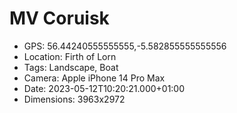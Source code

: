 # MV Coruisk

- GPS: 56.44240555555555,-5.582855555555556
- Location: Firth of Lorn
- Tags: Landscape, Boat
- Camera: Apple iPhone 14 Pro Max
- Date: 2023-05-12T10:20:21.000+01:00
- Dimensions: 3963x2972
